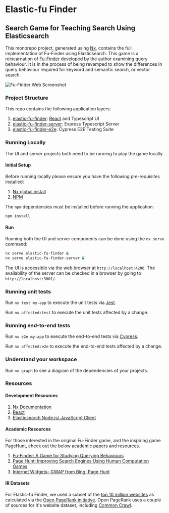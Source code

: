 # Elastic-fu Finder

## Search Game for Teaching Search Using Elasticsearch

This monorepo project, generated using [Nx](https://nx.dev), contains the full implementation of Fu-Finder using Elasticsearch. This game is a reincarnation of [Fu-Finder](https://citeseerx.ist.psu.edu/document?repid=rep1&type=pdf&doi=557f75dc9f1252639566822d9cb94496b2fc785a) developed by the author examining query behaviour. It is in the process of being revamped to show the differences in query behaviour required for keyword and semantic search, or vector search.

![Fu-Finder Web Screenshot](./docs/screenshots/fu-finder-web.png)

### Project Structure

This repo contains the following application layers:

1. [elastic-fu-finder](./apps/elastic-fu-finder/): [React](https://reactjs.org) and Typescript UI
2. [elastic-fu-finder-server](./apps/elastic-fu-finder-server/): Express Typescript Server
3. [elastic-fu-finder-e2e](./apps/elastic-fu-finder-e2e/): Cypress E2E Testing Suite

### Running Locally

The UI and server projects both need to be running to play the game locally. 

#### Initial Setup

Before running locally please ensure you have the following pre-requisites installed:

1. [Nx global install](https://nx.dev/getting-started/installation#installing-nx-globally)
2. [NPM](https://docs.npmjs.com/downloading-and-installing-node-js-and-npm)

The `npm` dependencies must be installed before running the application:

```sh
npm install
```
#### Run

Running both the UI and server components can be done using the `nx serve` command:

```sh
nx serve elastic-fu-finder &
nx serve elastic-fu-finder-server &
```

The UI is accessible via the web browser at `http://localhost:4200`. The availability of the server can be checked in a browser by going to `http://localhost:3001/`.

### Running unit tests

Run `nx test my-app` to execute the unit tests via [Jest](https://jestjs.io).

Run `nx affected:test` to execute the unit tests affected by a change.

### Running end-to-end tests

Run `nx e2e my-app` to execute the end-to-end tests via [Cypress](https://www.cypress.io).

Run `nx affected:e2e` to execute the end-to-end tests affected by a change.

### Understand your workspace

Run `nx graph` to see a diagram of the dependencies of your projects.

### Resources

#### Development Resources

1. [Nx Documentation](https://nx.dev)
2. [React](https://reactjs.org)
3. [Elasticsearch Node.js/ JavaScript Client](https://www.elastic.co/guide/en/elasticsearch/client/javascript-api/current/index.html)

#### Academic Resources

For those interested in the original Fu-Finder game, and the inspiring game PageHunt, check out the below academic papers and resources.

1. [Fu-Finder: A Game for Studying Querying Behaviours](https://citeseerx.ist.psu.edu/document?repid=rep1&type=pdf&doi=557f75dc9f1252639566822d9cb94496b2fc785a)
2. [Page Hunt: Improving Search Engines Using
Human Computation Games](https://citeseerx.ist.psu.edu/document?repid=rep1&type=pdf&doi=cd51ccd0dd2dbb1065671ad1637ebd570ecab1eb)
3. [Internet Widgets- GWAP from Bing: Page Hunt](http://internetwidgets.blogspot.com/2009/11/gwap-from-bing-page-hunt.html)

#### IR Datasets

For Elastic-fu Finder, we used a subset of the [top 10 million websites](https://www.domcop.com/top-10-million-websites) as calculated via the [Open PageRank initiative](https://www.domcop.com/openpagerank/what-is-openpagerank). Open PageRank uses a couple of sources for it's website dataset, including [Common Crawl](https://commoncrawl.org/).
